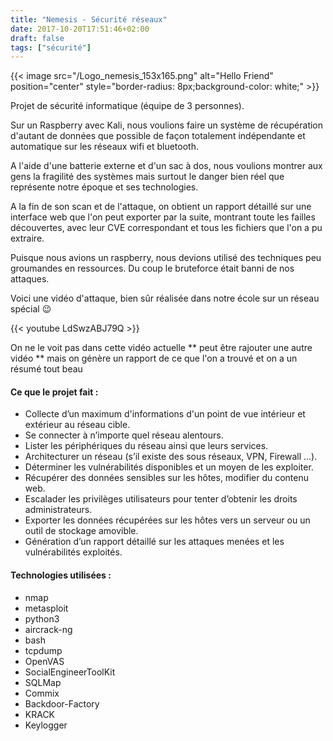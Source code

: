 ```yaml
---
title: "Nemesis - Sécurité réseaux"
date: 2017-10-20T17:51:46+02:00
draft: false
tags: ["sécurité"]
---
```

{{< image src="/Logo_nemesis_153x165.png" alt="Hello Friend" position="center" style="border-radius: 8px;background-color: white;" >}}

Projet de sécurité informatique (équipe de 3 personnes).

Sur un Raspberry avec Kali, nous voulions faire un système de récupération d'autant de données que possible de façon totalement indépendante et automatique sur les réseaux wifi et bluetooth.

A l'aide d'une batterie externe et d'un sac à dos, nous voulions montrer aux gens la fragilité des systèmes mais surtout le danger bien réel que représente notre époque et ses technologies.

A la fin de son scan et de l'attaque, on obtient un rapport détaillé sur une interface web que l'on peut exporter par la suite, montrant toute les failles découvertes, avec leur CVE correspondant et tous les fichiers que l'on a pu extraire.

Puisque nous avions un raspberry, nous devions utilisé des techniques peu groumandes en ressources. Du coup le bruteforce était banni de nos attaques.

Voici une vidéo d'attaque, bien sûr réalisée dans notre école sur un réseau spécial 😉

{{< youtube LdSwzABJ79Q >}}

On ne le voit pas dans cette vidéo actuelle ** peut être rajouter une autre vidéo ** mais on génère un rapport de ce que l'on a trouvé et on a un résumé tout beau

#### Ce que le projet fait :
*	Collecte d’un maximum d'informations d'un point de vue intérieur et extérieur au réseau cible.
*	Se connecter à n’importe quel réseau alentours.
*	Lister les périphériques du réseau ainsi que leurs services.
*	Architecturer un réseau (s’il existe des sous réseaux, VPN, Firewall ...).
*	Déterminer les vulnérabilités disponibles et un moyen de les exploiter.
*	Récupérer des données sensibles sur les hôtes, modifier du contenu web.
*	Escalader les privilèges utilisateurs pour tenter d’obtenir les droits administrateurs.
*	Exporter les données récupérées sur les hôtes vers un serveur ou un outil de stockage amovible.
*	Génération d’un rapport détaillé sur les attaques menées et les vulnérabilités exploités.


#### Technologies utilisées :
* nmap
* metasploit
* python3
* aircrack-ng
* bash
* tcpdump
* OpenVAS
* SocialEngineerToolKit
* SQLMap 
* Commix
* Backdoor-Factory
* KRACK
* Keylogger
